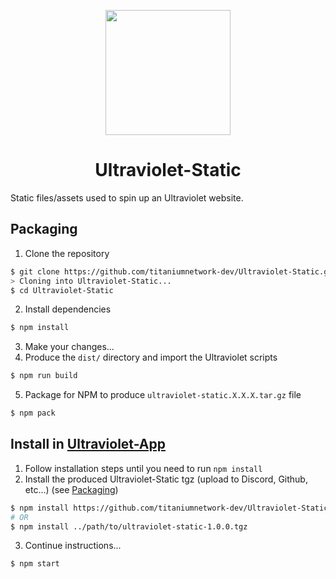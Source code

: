 <p align="center"><img src="https://raw.githubusercontent.com/titaniumnetwork-dev/Ultraviolet-Static/main/public/uv.png" height="200"></p>

<h1 align="center">Ultraviolet-Static</h1>

Static files/assets used to spin up an Ultraviolet website.

## Packaging

1. Clone the repository

```sh
$ git clone https://github.com/titaniumnetwork-dev/Ultraviolet-Static.git
> Cloning into Ultraviolet-Static...
$ cd Ultraviolet-Static
```

2. Install dependencies

```sh
$ npm install
```

3. Make your changes...
4. Produce the `dist/` directory and import the Ultraviolet scripts

```sh
$ npm run build
```

5. Package for NPM to produce `ultraviolet-static.X.X.X.tar.gz` file

```sh
$ npm pack
```

## Install in [Ultraviolet-App](https://github.com/titaniumnetwork-dev/Ultraviolet-App.git)

1. Follow installation steps until you need to run `npm install`
2. Install the produced Ultraviolet-Static tgz (upload to Discord, Github, etc...) (see [Packaging](#packaging))

```sh
$ npm install https://github.com/titaniumnetwork-dev/Ultraviolet-Static/releases/download/v1.0.0/ultraviolet-static-1.0.0.tgz
# OR
$ npm install ../path/to/ultraviolet-static-1.0.0.tgz
```

3. Continue instructions...

```sh
$ npm start
```
